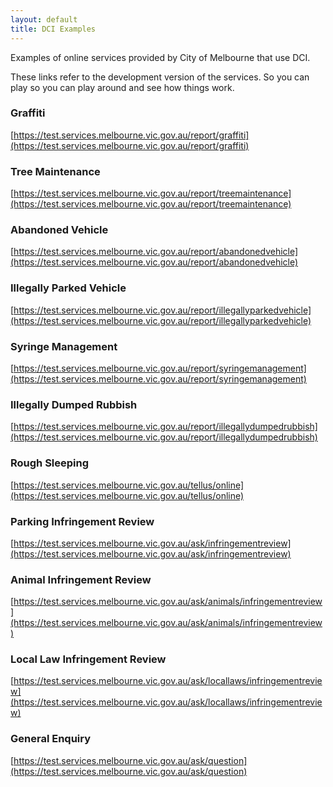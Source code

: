 ```yaml
---
layout: default
title: DCI Examples
---
```


Examples of online services provided by City of Melbourne that use DCI.

These links refer to the development version of the services. So you can play
so you can play around and see how things work.

### Graffiti
[https://test.services.melbourne.vic.gov.au/report/graffiti](https://test.services.melbourne.vic.gov.au/report/graffiti)

### Tree Maintenance
[https://test.services.melbourne.vic.gov.au/report/treemaintenance](https://test.services.melbourne.vic.gov.au/report/treemaintenance)

### Abandoned Vehicle
[https://test.services.melbourne.vic.gov.au/report/abandonedvehicle](https://test.services.melbourne.vic.gov.au/report/abandonedvehicle)

### Illegally Parked Vehicle
[https://test.services.melbourne.vic.gov.au/report/illegallyparkedvehicle](https://test.services.melbourne.vic.gov.au/report/illegallyparkedvehicle)

### Syringe Management
[https://test.services.melbourne.vic.gov.au/report/syringemanagement](https://test.services.melbourne.vic.gov.au/report/syringemanagement)

### Illegally Dumped Rubbish
[https://test.services.melbourne.vic.gov.au/report/illegallydumpedrubbish](https://test.services.melbourne.vic.gov.au/report/illegallydumpedrubbish)

### Rough Sleeping
[https://test.services.melbourne.vic.gov.au/tellus/online](https://test.services.melbourne.vic.gov.au/tellus/online)

### Parking Infringement Review
[https://test.services.melbourne.vic.gov.au/ask/infringementreview](https://test.services.melbourne.vic.gov.au/ask/infringementreview)

### Animal Infringement Review
[https://test.services.melbourne.vic.gov.au/ask/animals/infringementreview](https://test.services.melbourne.vic.gov.au/ask/animals/infringementreview)

### Local Law Infringement Review
[https://test.services.melbourne.vic.gov.au/ask/locallaws/infringementreview](https://test.services.melbourne.vic.gov.au/ask/locallaws/infringementreview)

### General Enquiry
[https://test.services.melbourne.vic.gov.au/ask/question](https://test.services.melbourne.vic.gov.au/ask/question)
